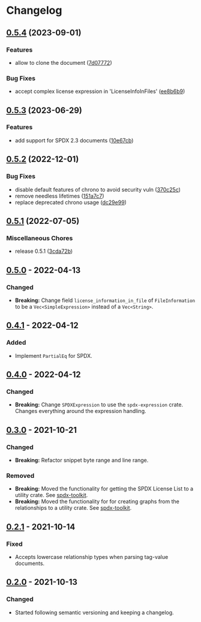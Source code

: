 <!--
SPDX-FileCopyrightText: 2021 HH Partners
 
SPDX-License-Identifier: MIT
 -->

# Changelog

## [0.5.4](https://github.com/doubleopen-project/spdx-rs/compare/v0.5.3...v0.5.4) (2023-09-01)


### Features

* allow to clone the document ([7d07772](https://github.com/doubleopen-project/spdx-rs/commit/7d077728326f22f8c3b11b30beb97640f17d540d))


### Bug Fixes

* accept complex license expression in 'LicenseInfoInFiles' ([ee8b6b9](https://github.com/doubleopen-project/spdx-rs/commit/ee8b6b9ae2e96b9a7fd7f1cb784c529e03708e5a))

## [0.5.3](https://github.com/doubleopen-project/spdx-rs/compare/v0.5.2...v0.5.3) (2023-06-29)


### Features

* add support for SPDX 2.3 documents ([10e67cb](https://github.com/doubleopen-project/spdx-rs/commit/10e67cb1f2af7bbfa04ecf1af254264b5f5c1cfa))

## [0.5.2](https://github.com/doubleopen-project/spdx-rs/compare/v0.5.1...v0.5.2) (2022-12-01)


### Bug Fixes

* disable default features of chrono to avoid security vuln ([370c25c](https://github.com/doubleopen-project/spdx-rs/commit/370c25c4580b6d7da915f0ce6c38b34c07565c6f))
* remove needless lifetimes ([151a7c7](https://github.com/doubleopen-project/spdx-rs/commit/151a7c76a12c8553f204adfb37a3e2e7fa281160))
* replace deprecated chrono usage ([dc29e99](https://github.com/doubleopen-project/spdx-rs/commit/dc29e99902df10d493cc42fb5f3887e7a99d3fce))

## [0.5.1](https://github.com/doubleopen-project/spdx-rs/compare/v0.5.0...v0.5.1) (2022-07-05)


### Miscellaneous Chores

* release 0.5.1 ([3cda72b](https://github.com/doubleopen-project/spdx-rs/commit/3cda72b8264d3ffd6576f80febdc1d0845ab2650))

## [0.5.0] - 2022-04-13

### Changed

- **Breaking:** Change field `license_information_in_file` of `FileInformation` to be a
  `Vec<SimpleExpression>` instead of a `Vec<String>`.

## [0.4.1] - 2022-04-12

### Added

- Implement `PartialEq` for SPDX.

## [0.4.0] - 2022-04-12

### Changed

- **Breaking:** Change `SPDXExpression` to use the `spdx-expression` crate. Changes everything
  around the expression handling.

## [0.3.0] - 2021-10-21

### Changed

- **Breaking:** Refactor snippet byte range and line range.

### Removed

- **Breaking:** Moved the functionality for getting the SPDX License List to a utility crate. See
  [spdx-toolkit](https://github.com/doubleopen-project/spdx-toolkit).
- **Breaking:** Moved the functionality for for creating graphs from the relationships to a utility
  crate. See [spdx-toolkit](https://github.com/doubleopen-project/spdx-toolkit).

## [0.2.1] - 2021-10-14

### Fixed

- Accepts lowercase relationship types when parsing tag-value documents.

## [0.2.0] - 2021-10-13

### Changed

- Started following semantic versioning and keeping a changelog.

[0.5.0]: https://github.com/doubleopen-project/spdx-rs/compare/v0.4.1...v0.5.0
[0.4.1]: https://github.com/doubleopen-project/spdx-rs/compare/v0.4.0...v0.4.1
[0.4.0]: https://github.com/doubleopen-project/spdx-rs/compare/v0.3.0...v0.4.0
[0.3.0]: https://github.com/doubleopen-project/spdx-rs/compare/v0.2.1...v0.3.0
[0.2.1]: https://github.com/doubleopen-project/spdx-rs/compare/v0.2.0...v0.2.1
[0.2.0]: https://github.com/doubleopen-project/spdx-rs/compare/v0.1.0...v0.2.0
